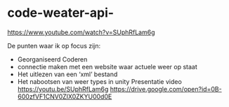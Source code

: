 # code-weater-api-
https://www.youtube.com/watch?v=SUphRfLam6g

De punten waar ik op focus zijn: 
+ Georganiseerd Coderen
+ connectie maken met een website waar actuele weer op staat
+ Het uitlezen van een ‘xml’ bestand
+ Het nabootsen van weer types in unity 
Presentatie video 
https://youtu.be/SUphRfLam6g
https://drive.google.com/open?id=0B-600zfVF1CNV0ZIX0ZKYU00d0E
